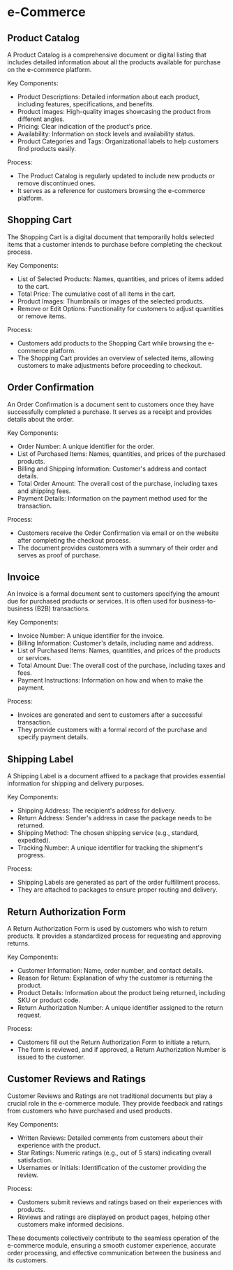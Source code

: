 # e-Commerce

## Product Catalog

A Product Catalog is a comprehensive document or digital listing that includes detailed information about all the products available for purchase on the e-commerce platform.

Key Components:

* Product Descriptions: Detailed information about each product, including features, specifications, and benefits.
* Product Images: High-quality images showcasing the product from different angles.
* Pricing: Clear indication of the product's price.
* Availability: Information on stock levels and availability status.
* Product Categories and Tags: Organizational labels to help customers find products easily.

Process:

* The Product Catalog is regularly updated to include new products or remove discontinued ones.
* It serves as a reference for customers browsing the e-commerce platform.

## Shopping Cart

The Shopping Cart is a digital document that temporarily holds selected items that a customer intends to purchase before completing the checkout process.

Key Components:

* List of Selected Products: Names, quantities, and prices of items added to the cart.
* Total Price: The cumulative cost of all items in the cart.
* Product Images: Thumbnails or images of the selected products.
* Remove or Edit Options: Functionality for customers to adjust quantities or remove items.

Process:

* Customers add products to the Shopping Cart while browsing the e-commerce platform.
* The Shopping Cart provides an overview of selected items, allowing customers to make adjustments before proceeding to checkout.

## Order Confirmation

An Order Confirmation is a document sent to customers once they have successfully completed a purchase. It serves as a receipt and provides details about the order.

Key Components:

* Order Number: A unique identifier for the order.
* List of Purchased Items: Names, quantities, and prices of the purchased products.
* Billing and Shipping Information: Customer's address and contact details.
* Total Order Amount: The overall cost of the purchase, including taxes and shipping fees.
* Payment Details: Information on the payment method used for the transaction.

Process:

* Customers receive the Order Confirmation via email or on the website after completing the checkout process.
* The document provides customers with a summary of their order and serves as proof of purchase.

## Invoice

An Invoice is a formal document sent to customers specifying the amount due for purchased products or services. It is often used for business-to-business (B2B) transactions.

Key Components:

* Invoice Number: A unique identifier for the invoice.
* Billing Information: Customer's details, including name and address.
* List of Purchased Items: Names, quantities, and prices of the products or services.
* Total Amount Due: The overall cost of the purchase, including taxes and fees.
* Payment Instructions: Information on how and when to make the payment.

Process:

* Invoices are generated and sent to customers after a successful transaction.
* They provide customers with a formal record of the purchase and specify payment details.

## Shipping Label

A Shipping Label is a document affixed to a package that provides essential information for shipping and delivery purposes.

Key Components:

* Shipping Address: The recipient's address for delivery.
* Return Address: Sender's address in case the package needs to be returned.
* Shipping Method: The chosen shipping service (e.g., standard, expedited).
* Tracking Number: A unique identifier for tracking the shipment's progress.

Process:

* Shipping Labels are generated as part of the order fulfillment process.
* They are attached to packages to ensure proper routing and delivery.

## Return Authorization Form

A Return Authorization Form is used by customers who wish to return products. It provides a standardized process for requesting and approving returns.

Key Components:

* Customer Information: Name, order number, and contact details.
* Reason for Return: Explanation of why the customer is returning the product.
* Product Details: Information about the product being returned, including SKU or product code.
* Return Authorization Number: A unique identifier assigned to the return request.

Process:

* Customers fill out the Return Authorization Form to initiate a return.
* The form is reviewed, and if approved, a Return Authorization Number is issued to the customer.

## Customer Reviews and Ratings

Customer Reviews and Ratings are not traditional documents but play a crucial role in the e-commerce module. They provide feedback and ratings from customers who have purchased and used products.

Key Components:

* Written Reviews: Detailed comments from customers about their experience with the product.
* Star Ratings: Numeric ratings (e.g., out of 5 stars) indicating overall satisfaction.
* Usernames or Initials: Identification of the customer providing the review.

Process:

* Customers submit reviews and ratings based on their experiences with products.
* Reviews and ratings are displayed on product pages, helping other customers make informed decisions.

These documents collectively contribute to the seamless operation of the e-commerce module, ensuring a smooth customer experience, accurate order processing, and effective communication between the business and its customers.